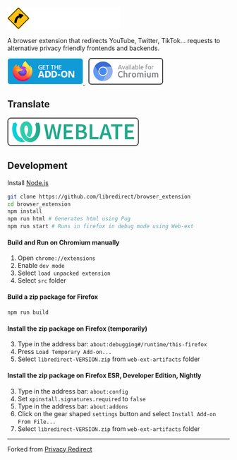 <img src="./img/libredirect_full.svg" height="50"/>

A browser extension that redirects YouTube, Twitter, TikTok... requests to alternative privacy friendly frontends and backends.

<a href="https://addons.mozilla.org/firefox/addon/libredirect/">
    <img src ="./img/badge-amo.png" height=60 >
</a>
&nbsp;
<a href="https://libredirect.github.io/download_chromium.html">
    <img src ="./img/badge-chromium.png" height=60 >
</a>

## Translate
<a href="https://hosted.weblate.org/projects/libredirect/extension">
    <img src ="./img/weblate.svg">
</a>

## Development
Install [Node.js](https://nodejs.org/)
```bash
git clone https://github.com/libredirect/browser_extension
cd browser_extension
npm install
npm run html # Generates html using Pug
npm run start # Runs in firefox in debug mode using Web-ext
```
#### Build and Run on Chromium manually
1. Open `chrome://extensions`
2. Enable `dev mode`
3. Select `load unpacked extension`
4. Select `src` folder

#### Build a zip package for Firefox
```bash
npm run build
```
#### Install the zip package on Firefox (temporarily)
3. Type in the address bar: `about:debugging#/runtime/this-firefox`
4. Press `Load Temporary Add-on...`
5. Select `libredirect-VERSION.zip` from `web-ext-artifacts` folder

#### Install the zip package on Firefox ESR, Developer Edition, Nightly
3. Type in the address bar: `about:config`
4. Set `xpinstall.signatures.required` to `false`
5. Type in the address bar: `about:addons`
6. Click on the gear shaped `settings` button and select `Install Add-on From File...`
7. Select `libredirect-VERSION.zip` from `web-ext-artifacts` folder

---

Forked from [Privacy Redirect](https://github.com/SimonBrazell/privacy-redirect)
